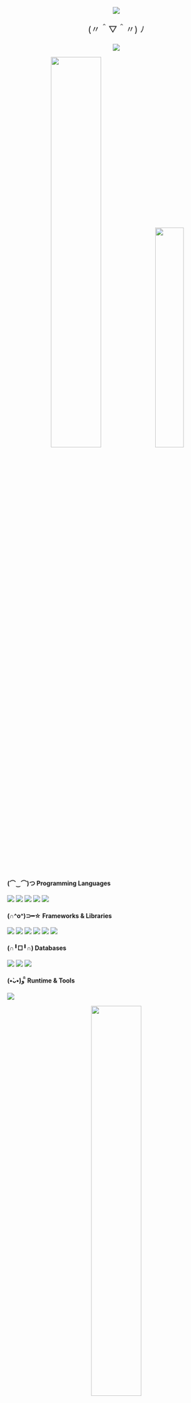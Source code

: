 <p align="center">
<img src="https://readme-typing-svg.demolab.com?font=Fira+Code&pause=1000&color=384AF7&center=true&width=435&lines=Hello!">
</p>

<p align="center" style="font-size: 20px;">
  (〃＾▽＾〃) ﾉ
</p>

<p align="center">
<img src="https://komarev.com/ghpvc/?username=rzzzalsaputra&color=blue&style=for-the-badge" />
</p>

<p align="center">
<img src="https://github-readme-stats.vercel.app/api?username=rzzzalsaputra&theme=transparent&show_icons=true" width="48%" />
<img src="https://github-readme-stats.vercel.app/api/top-langs/?username=rzzzalsaputra&layout=compact&theme=transparent" width="36%" />
</p>

<h4>(⌒‿⌒)つ  Programming Languages</h4>

<p>
  <img src="https://img.shields.io/badge/C++-00599C?style=for-the-badge&logo=cplusplus&logoColor=white"/>
  <img src="https://img.shields.io/badge/Java-ED8B00?style=for-the-badge&logo=java&logoColor=white"/>
  <img src="https://img.shields.io/badge/JavaScript-F7DF1E?style=for-the-badge&logo=javascript&logoColor=black"/>
  <img src="https://img.shields.io/badge/TypeScript-3178C6?style=for-the-badge&logo=typescript&logoColor=white"/>
  <img src="https://img.shields.io/badge/PHP-777BB4?style=for-the-badge&logo=php&logoColor=white"/>
</p>

<h4>(∩^o^)⊃━☆ Frameworks & Libraries</h4>

<p>
  <img src="https://img.shields.io/badge/Express.js-000000?style=for-the-badge&logo=express&logoColor=white"/>
  <img src="https://img.shields.io/badge/React-61DAFB?style=for-the-badge&logo=react&logoColor=black"/>
  <img src="https://img.shields.io/badge/Laravel-F9322C?style=for-the-badge&logo=laravel&logoColor=white"/>
  <img src="https://img.shields.io/badge/TailwindCSS-38B2AC?style=for-the-badge&logo=tailwind-css&logoColor=white"/>
  <img src="https://img.shields.io/badge/Bootstrap-7952B3?style=for-the-badge&logo=bootstrap&logoColor=white"/>
  <img src="https://img.shields.io/badge/DaisyUI-%237B3DF1?style=for-the-badge&logoColor=white&labelColor=%237B3DF1&color=%237B3DF1"/>
</p>

<h4>(∩╹□╹∩) Databases</h4>

<p>
  <img src="https://img.shields.io/badge/MongoDB-47A248?style=for-the-badge&logo=mongodb&logoColor=white"/>
  <img src="https://img.shields.io/badge/MySQL-005C84?style=for-the-badge&logo=mysql&logoColor=white"/>
  <img src="https://img.shields.io/badge/PostgreSQL-336791?style=for-the-badge&logo=postgresql&logoColor=white"/>
</p>

<h4>(•̀ᴗ•́)و ̑̑ Runtime & Tools</h4>    

<p>
  <img src="https://img.shields.io/badge/Node.js-339933?style=for-the-badge&logo=node.js&logoColor=white"/>
</p>

<p align="center">
<img src="/rzzzalsaputra/img/Itsuki.jpeg" width="48%" style="border-radius: 10px;" />
</p>
